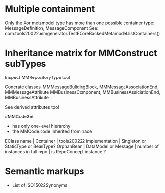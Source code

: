 # Multiple containment
Only the Xor metamodel type has more than one possible container type: MessageDefinition, MessageComponent
See: com.tools20022.mmgenerator.TestECoreBackedMetamodel.listContainers()

# Inheritance matrix for MMConstruct subTypes
Inspect MMRepositoryType too!

Concrate classes:
MMMessageBulidingBlock, MMMessageAssociationEnd, MMMessageAttribute
MMBusinessComponent, MMBusinessAssiciationEnd, MMBusinessAttribute

See derived attributes too!

#MMCodeSet
* has only one-level hierarchy
* the MMCode.code inherited from trace


EClass name | Container | tools200222 implementation | Singleton or StaticType or BeanType? OrphanBean  | DataModel or Message | number of instances in full repo | is RepoConcept instance ?


# Semantic markups

- List of ISO15022Synonyms  
